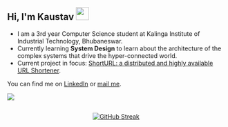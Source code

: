 ## Hi, I'm Kaustav <img src="https://raw.githubusercontent.com/MartinHeinz/MartinHeinz/master/wave.gif" width="30px">

- I am a 3rd year Computer Science student at Kalinga Institute of Industrial Technology, Bhubaneswar.
- Currently learning **System Design** to learn about the architecture of the complex systems that drive
the hyper-connected world.
- Current project in focus: <a href="https://github.com/muKaustav/ShortURL" target="_blank">ShortURL: a distributed and highly available URL Shortener</a>.

You can find me on [LinkedIn](https://www.linkedin.com/in/kaustavmukhopadhyay/) or [mail me](mailto:mu.kaustav@gmail.com).

![](https://komarev.com/ghpvc/?username=muKaustav&style=flat-square)

##
<div align="center">

[![GitHub Streak](https://github-readme-streak-stats.herokuapp.com?user=muKaustav&theme=react)](https://git.io/streak-stats) 

</div>

##
